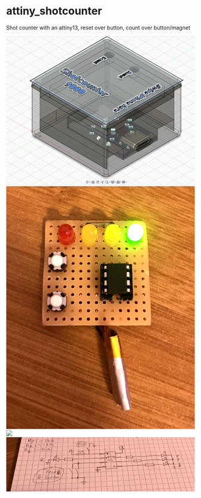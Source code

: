 # attiny_shotcounter

Shot counter with an attiny13, reset over button, count over button/magnet

![](case.png)
![](1.png)
![](2.png)
![](schem.png)
